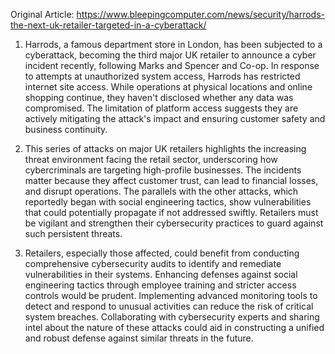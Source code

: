 Original Article: https://www.bleepingcomputer.com/news/security/harrods-the-next-uk-retailer-targeted-in-a-cyberattack/

1) Harrods, a famous department store in London, has been subjected to a cyberattack, becoming the third major UK retailer to announce a cyber incident recently, following Marks and Spencer and Co-op. In response to attempts at unauthorized system access, Harrods has restricted internet site access. While operations at physical locations and online shopping continue, they haven't disclosed whether any data was compromised. The limitation of platform access suggests they are actively mitigating the attack's impact and ensuring customer safety and business continuity.

2) This series of attacks on major UK retailers highlights the increasing threat environment facing the retail sector, underscoring how cybercriminals are targeting high-profile businesses. The incidents matter because they affect customer trust, can lead to financial losses, and disrupt operations. The parallels with the other attacks, which reportedly began with social engineering tactics, show vulnerabilities that could potentially propagate if not addressed swiftly. Retailers must be vigilant and strengthen their cybersecurity practices to guard against such persistent threats.

3) Retailers, especially those affected, could benefit from conducting comprehensive cybersecurity audits to identify and remediate vulnerabilities in their systems. Enhancing defenses against social engineering tactics through employee training and stricter access controls would be prudent. Implementing advanced monitoring tools to detect and respond to unusual activities can reduce the risk of critical system breaches. Collaborating with cybersecurity experts and sharing intel about the nature of these attacks could aid in constructing a unified and robust defense against similar threats in the future.